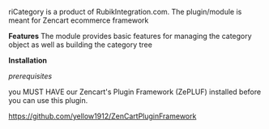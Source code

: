riCategory is a product of RubikIntegration.com. The plugin/module is meant for Zencart ecommerce framework

**Features**
The module provides basic features for managing the category object as well as building the category tree

**Installation**

*prerequisites* 

you MUST HAVE our Zencart's Plugin Framework (ZePLUF) installed before you can use this plugin.

https://github.com/yellow1912/ZenCartPluginFramework

